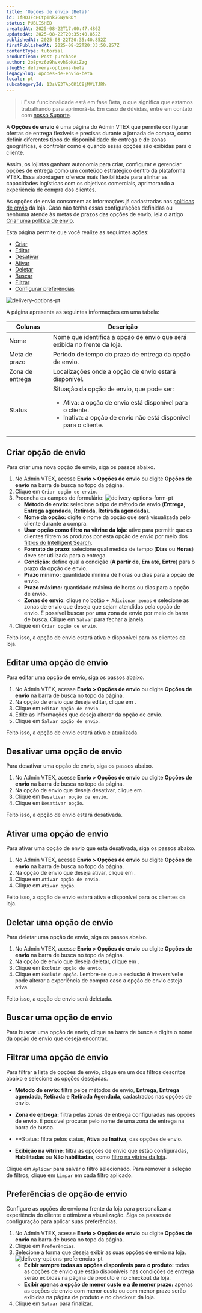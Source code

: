 ```yaml
---
title: 'Opções de envio (Beta)'
id: 1fRDJFcHCtpTnk7GNyaRDY
status: PUBLISHED
createdAt: 2025-08-22T17:00:47.486Z
updatedAt: 2025-08-22T20:35:40.852Z
publishedAt: 2025-08-22T20:35:40.852Z
firstPublishedAt: 2025-08-22T20:33:50.257Z
contentType: tutorial
productTeam: Post-purchase
author: 2o8pvz6z9hvxvhSoKAiZzg
slugEN: delivery-options-beta
legacySlug: opcoes-de-envio-beta
locale: pt
subcategoryId: 13sVE3TApOK1C8jMVLTJRh
---
```


> ℹ️ Essa funcionalidade está em fase Beta, o que significa que estamos trabalhando para aprimorá-la. Em caso de dúvidas, entre em contato com [nosso Suporte](https://help.vtex.com/pt/support).

A **Opções de envio** é uma página do Admin VTEX que permite configurar ofertas de entrega flexíveis e precisas durante a jornada de compra, como definir diferentes tipos de disponibilidade de entrega e de zonas geográficas, e controlar como e quando essas opções são exibidas para o cliente. 

Assim, os lojistas ganham autonomia para criar, configurar e gerenciar opções de entrega como um conteúdo estratégico dentro da plataforma VTEX. Essa abordagem oferece mais flexibilidade para alinhar as capacidades logísticas com os objetivos comerciais, aprimorando a experiência de compra dos clientes.

As opções de envio consomem as informações já cadastradas nas [políticas de envio](/pt/tutorial/politica-de-envio--tutorials_140) da loja. Caso não tenha essas configurações definidas ou nenhuma atende às metas de prazos das opções de envio, leia o artigo [Criar uma política de envio](/pt/tutorial/criar-uma-politica-de-envio--66rJO4LKBdyMJOH6Z3dsaT).

Esta página permite que você realize as seguintes ações:

- [Criar](#criar-opcao-de-envio)
- [Editar](#editar-uma-opcao-de-envio)
- [Desativar](#desativar-uma-opcao-de-envio)
- [Ativar](#ativar-uma-opcao-de-envio)
- [Deletar](##deletar-uma-opcao-de-envio)
- [Buscar](#buscar-uma-opcao-de-envio)
- [Filtrar](#filtrar-uma-opcao-de-envio)
- [Configurar preferências](#preferencias-de-opcao-de-envio)

![delivery-options-pt](https://raw.githubusercontent.com/vtexdocs/help-center-content/refs/heads/main/docs/pt/tutorials/beta/envio-beta/opcoes-de-envio-beta_1.png)

A página apresenta as seguintes informações em uma tabela:

| Colunas | Descrição |
|---|---|
| Nome | Nome que identifica a opção de envio que será exibida no frente da loja. |
| Meta de prazo | Período de tempo do prazo de entrega da opção de envio. |
| Zona de entrega | Localizações onde a opção de envio estará disponível. |
| Status | Situação da opção de envio, que pode ser:<br><ul><li>Ativa: a opção de envio está disponível para o cliente.</li><li>Inativa: a opção de envio não está disponível para o cliente.</li></ul> |

## Criar opção de envio

Para criar uma nova opção de envio, siga os passos abaixo.

1. No Admin VTEX, acesse **Envio > Opções de envio** ou digite **Opções de envio** na barra de busca no topo da página.
2. Clique em `Criar opção de envio`.
3. Preencha os campos do formulário:
  ![delivery-options-form-pt](https://raw.githubusercontent.com/vtexdocs/help-center-content/refs/heads/main/docs/pt/tutorials/beta/envio-beta/opcoes-de-envio-beta_2.png)
   - **Método de envio:** selecione o tipo de método de envio (**Entrega**, **Entrega agendada**, **Retirada**, **Retirada agendada**).
   - **Nome da opção:** digite o nome da opção que será visualizada pelo cliente durante a compra.
   - **Usar opção como filtro na vitrine da loja**: ative para permitir que os clientes filtrem os produtos por esta opção de envio por meio dos [filtros do Intelligent Search](/pt/tutorial/filtros--k24mQQa9SjmhNWSwdqIMB).
   - **Formato de prazo**: selecione qual medida de tempo (**Dias** ou **Horas**) deve ser utilizada para a entrega.
   - **Condição**: define qual a condição (**A partir de**, **Em até**, **Entre**) para o prazo da opção de envio.
   - **Prazo mínimo:** quantidade mínima de horas ou dias para a opção de envio.
   - **Prazo máximo:** quantidade máxima de horas ou dias para a opção de envio.
   - **Zonas de envio**: clique no botão `+ Adicionar zonas` e selecione as zonas de envio que deseja que sejam atendidas pela opção de envio. É possível buscar por uma zona de envio por meio da barra de busca. Clique em `Salvar` para fechar a janela.
4. Clique em `Criar opção de envio.`

Feito isso, a opção de envio estará ativa e disponível para os clientes da loja.

## Editar uma opção de envio

Para editar uma opção de envio, siga os passos abaixo.

1. No Admin VTEX, acesse **Envio > Opções de envio** ou digite **Opções de envio** na barra de busca no topo da página.
2. Na opção de envio que deseja editar, clique em <i class="fas fa-ellipsis-v"></i>.
3. Clique em <i class="fas fa-pencil-alt"></i> `Editar opção de envio`.
4. Edite as informações que deseja alterar da opção de envio.
5. Clique em `Salvar opção de envio`.

Feito isso, a opção de envio estará ativa e atualizada.

## Desativar uma opção de envio

Para desativar uma opção de envio, siga os passos abaixo.

1. No Admin VTEX, acesse **Envio > Opções de envio** ou digite **Opções de envio** na barra de busca no topo da página.
2. Na opção de envio que deseja desativar, clique em <i class="fas fa-ellipsis-v"></i>.
3. Clique em <i class="fas fa-pause-circle"></i> `Desativar opção de envio`.
4. Clique em `Desativar opção`.

Feito isso, a opção de envio estará desativada.

## Ativar uma opção de envio

Para ativar uma opção de envio que está desativada, siga os passos abaixo.

1. No Admin VTEX, acesse **Envio > Opções de envio** ou digite **Opções de envio** na barra de busca no topo da página.
2. Na opção de envio que deseja ativar, clique em <i class="fas fa-ellipsis-v"></i>.
3. Clique em <i class="fas fa-play-circle"></i> `Ativar opção de envio`.
4. Clique em `Ativar opção`.

Feito isso, a opção de envio estará ativa e disponível para os clientes da loja.

## Deletar uma opção de envio

Para deletar uma opção de envio, siga os passos abaixo.

1. No Admin VTEX, acesse **Envio > Opções de envio** ou digite **Opções de envio** na barra de busca no topo da página.
2. Na opção de envio que deseja deletar, clique em <i class="fas fa-ellipsis-v"></i>.
3. Clique em <i class="fas fa-trash-alt"></i> `Excluir opção de envio`.
4. Clique em `Excluir opção`. Lembre-se que a exclusão é irreversível e pode alterar a experiência de compra caso a opção de envio esteja ativa.

Feito isso, a opção de envio será deletada.

## Buscar uma opção de envio

Para buscar uma opção de envio, clique na barra de busca e digite o nome da opção de envio que deseja encontrar.

## Filtrar uma opção de envio

Para filtrar a lista de opções de envio, clique em um dos filtros descritos abaixo e selecione as opções desejadas.

- **Método de envio:** filtra pelos métodos de envio, **Entrega**, **Entrega agendada, Retirada** e **Retirada Agendada**, cadastrados nas opções de envio.

- **Zona de entrega:** filtra pelas zonas de entrega configuradas nas opções de envio. É possível procurar pelo nome de uma zona de entrega na barra de busca.

- **Status: filtra pelos status, **Ativa** ou **Inativa**, das opções de envio.

- **Exibição na vitrine**: filtra as opções de envio que estão configuradas, **Habilitadas** ou **Não habilitadas**, como [filtro na vitrine da loja](#filtrar-uma-opcao-de-envio).

Clique em `Aplicar` para salvar o filtro selecionado. Para remover a seleção de filtros, clique em `Limpar` em cada filtro aplicado.

## Preferências de opção de envio

Configure as opções de envio na frente da loja para personalizar a experiência do cliente e otimizar a visualização. Siga os passos de configuração para aplicar suas preferências.

1. No Admin VTEX, acesse **Envio > Opções de envio** ou digite **Opções de envio** na barra de busca no topo da página.
2. Clique em `Preferências`.
3. Selecione a forma que deseja exibir as suas opções de envio na loja.
   ![delivery-options-preferencias-pt](https://raw.githubusercontent.com/vtexdocs/help-center-content/refs/heads/main/docs/pt/tutorials/beta/envio-beta/opcoes-de-envio-beta_3.png)
   - **Exibir sempre todas as opções disponíveis para o produto:** todas as opções de envio que estão disponíveis nas condições de entrega serão exibidas na página de produto e no checkout da loja.
   - **Exibir apenas a opção de menor custo e a de menor prazo:** apenas as opções de envio com menor custo ou com menor prazo serão exibidas na página de produto e no checkout da loja.
4. Clique em `Salvar` para finalizar.
